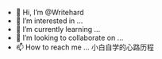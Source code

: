 - 👋 Hi, I’m @Writehard
- 👀 I’m interested in ...
- 🌱 I’m currently learning ...
- 💞️ I’m looking to collaborate on ...
- 📫 How to reach me ...
小白自学的心路历程
<!---
Writehard/Writehard is a ✨ special ✨ repository because its `README.md` (this file) appears on your GitHub profile.
You can click the Preview link to take a look at your changes.
--->
